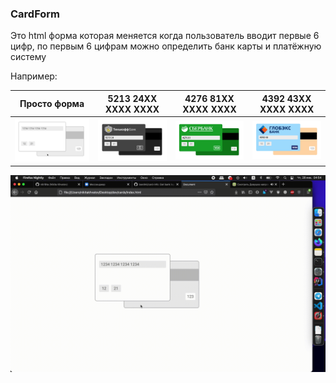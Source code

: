 ### CardForm

Это html форма которая меняется когда пользователь вводит первые 6 цифр, по первым 6 цифрам можно определить банк карты и платёжную систему 

Например:

| Просто форма | 5213 24XX XXXX XXXX | 4276 81XX XXXX XXXX | 4392 43XX XXXX XXXX |
| :---: | :---: | :---: | :---: |
| ![Без формы](static/2.png) | ![5213 24](static/1.png) | ![5213 24](static/3.png) |![5213 24](static/4.png) |

![gif](static/1.gif)